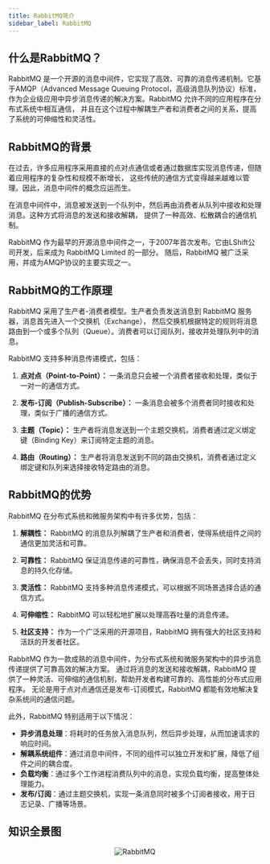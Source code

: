 ```yaml
---
title: RabbitMQ简介
sidebar_label: RabbitMQ
---
```


## 什么是RabbitMQ？

RabbitMQ 是一个开源的消息中间件，它实现了高效、可靠的消息传递机制。它基于AMQP（Advanced Message Queuing Protocol，高级消息队列协议）标准，
作为企业级应用中异步消息传递的解决方案。RabbitMQ 允许不同的应用程序在分布式系统中相互通信，
并且在这个过程中解耦生产者和消费者之间的关系，提高了系统的可伸缩性和灵活性。

## RabbitMQ的背景

在过去，许多应用程序采用直接的点对点通信或者通过数据库实现消息传递，但随着应用程序的复杂性和规模不断增长，
这些传统的通信方式变得越来越难以管理。因此，消息中间件的概念应运而生。

在消息中间件中，消息被发送到一个队列中，然后再由消费者从队列中接收和处理消息。这种方式将消息的发送和接收解耦，
提供了一种高效、松散耦合的通信机制。

RabbitMQ 作为最早的开源消息中间件之一，于2007年首次发布。它由LShift公司开发，后来成为 RabbitMQ Limited 的一部分。
随后，RabbitMQ 被广泛采用，并成为AMQP协议的主要实现之一。

## RabbitMQ的工作原理

RabbitMQ 采用了生产者-消费者模型。生产者负责发送消息到 RabbitMQ 服务器，消息首先进入一个交换机（Exchange），
然后交换机根据特定的规则将消息路由到一个或多个队列（Queue）。消费者可以订阅队列，接收并处理队列中的消息。

RabbitMQ 支持多种消息传递模式，包括：

1. **点对点（Point-to-Point）：** 一条消息只会被一个消费者接收和处理，类似于一对一的通信方式。

2. **发布-订阅（Publish-Subscribe）：** 一条消息会被多个消费者同时接收和处理，类似于广播的通信方式。

3. **主题（Topic）：** 生产者将消息发送到一个主题交换机，消费者通过定义绑定键（Binding Key）来订阅特定主题的消息。

4. **路由（Routing）：** 生产者将消息发送到不同的路由交换机，消费者通过定义绑定键和队列来选择接收特定路由的消息。

## RabbitMQ的优势

RabbitMQ 在分布式系统和微服务架构中有许多优势，包括：

1. **解耦性：** RabbitMQ 的消息队列解耦了生产者和消费者，使得系统组件之间的通信更加灵活和可靠。

2. **可靠性：** RabbitMQ 保证消息传递的可靠性，确保消息不会丢失，同时支持消息的持久化存储。

3. **灵活性：** RabbitMQ 支持多种消息传递模式，可以根据不同场景选择合适的通信方式。

4. **可伸缩性：** RabbitMQ 可以轻松地扩展以处理高吞吐量的消息传递。

5. **社区支持：** 作为一个广泛采用的开源项目，RabbitMQ 拥有强大的社区支持和活跃的开发者社区。

RabbitMQ 作为一款成熟的消息中间件，为分布式系统和微服务架构中的异步消息传递提供了可靠高效的解决方案。
通过将消息的发送和接收解耦，RabbitMQ 提供了一种灵活、可伸缩的通信机制，帮助开发者构建可靠的、高性能的分布式应用程序。
无论是用于点对点通信还是发布-订阅模式，RabbitMQ 都能有效地解决复杂系统间的通信问题。

此外，RabbitMQ 特别适用于以下情况：

- **异步消息处理**：将耗时的任务放入消息队列，然后异步处理，从而加速请求的响应时间。
- **解耦系统组件**：通过消息中间件，不同的组件可以独立开发和扩展，降低了组件之间的耦合度。
- **负载均衡**：通过多个工作进程消费队列中的消息，实现负载均衡，提高整体处理能力。
- **发布/订阅**：通过主题交换机，实现一条消息同时被多个订阅者接收，用于日志记录、广播等场景。

## 知识全景图

<div align="center">
<img src={require('./RabbitMQ.png').default} alt="RabbitMQ" />
</div>

